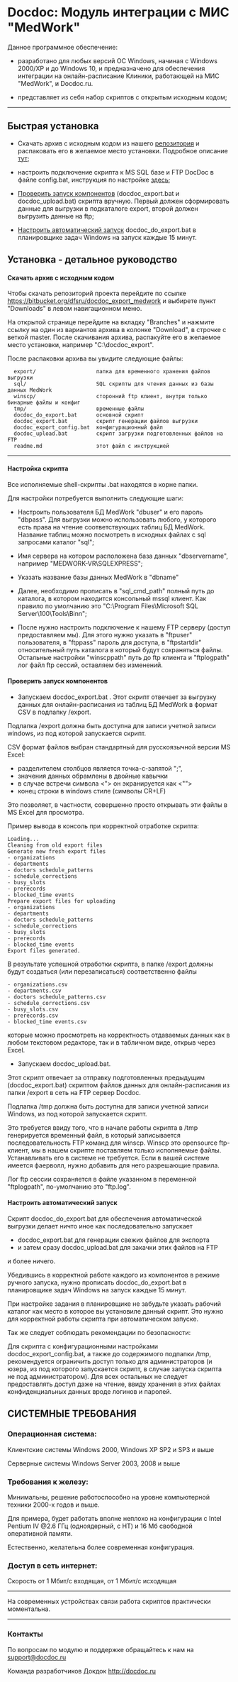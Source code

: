 Docdoc: Модуль интеграции с МИС "MedWork"
===========================================

Данное программное обеспечение:

- разработано для любых 
версий ОС Windows, начиная с Windows 2000/XP и до Windows 10, и 
предназначено для обеспечения интеграции на онлайн-расписание Клиники, 
работающей на МИС "MedWork", и Docdoc.ru.

- представляет из себя набор скриптов с открытым исходным кодом;

---


Быстрая установка
---------

- Скачать архив с исходным кодом из нашего [репозитория](https://bitbucket.org/dfsru/docdoc_export_medwork/get/master.zip) и распаковать его в желаемое
место установки. Подробное описание [тут](#markdown-header-_1);
- настроить подключение скрипта к MS SQL базе и FTP DocDoc в файле config.bat, инструкция по настройке [здесь](#markdown-header-_2);

- [Проверить запуск компонентов](#markdown-header-_3) (docdoc_export.bat и docdoc_upload.bat) скрипта вручную. Первый 
должен сформировать данные для выгрузки в подкаталоге export, второй должен выгрузить данные на ftp;

- [Настроить автоматический запуск](#markdown-header-_4) docdoc_do_export.bat в планировщике задач Windows на запуск
каждые 15 минут.

Установка - детальное руководство
---------

#### Скачать архив с исходным кодом

Чтобы скачать репозиторий проекта перейдите по ссылке https://bitbucket.org/dfsru/docdoc_export_medwork и выбирете пункт "Downloads" в левом навигационном меню.

На открытой странице перейдите на вкладку "Branches" и нажмите ссылку на один из вариантов архива в колонке "Download", в строчке с веткой master. 
После скачивания архива, распакуйте его в желаемое место установки, например "C:\docdoc_export".

После распаковки архива вы увидите следующие файлы:

      export/                   папка для временного хранения файлов выгрузки
      sql/                      SQL скрипты для чтения данных из базы данных MedWork
      winscp/                   сторонний ftp клиент, внутри только бинарные файлы и конфиг
      tmp/                      временные файлы
      docdoc_do_export.bat      основной скрипт
      docdoc_export.bat         скрипт генерации файлов выгрузки
      docdoc_export_config.bat  конфигурационный файл
      docdoc_upload.bat         скрипт загрузки подготовленных файлов на FTP
      readme.md                 этот файл с инструкцией

---

#### Настройка скрипта

Все исполняемые shell-скрипты .bat находятся в корне папки.

Для настройки потребуется выполнить следующие шаги:

- Настроить пользователя БД MedWork "dbuser" и его пароль "dbpass". Для выгрузки можно использовать любого, у которого есть права 
на чтение соответствующих таблиц БД MedWork. Название таблиц можно посмотреть в исходных файлах
с sql запросами каталог "sql";

- Имя сервера на котором расположена база данных "dbservername", например "MEDWORK-VR\SQLEXPRESS";

- Указать название базы данных MedWork в "dbname"

- Далее, необходимо прописать в "sql_cmd_path" полный путь до каталога, в котором
находится консольный mssql клиент. Как правило по умолчанию это "C:\Program Files\Microsoft SQL Server\100\Tools\Binn\";

- После нужно настроить подключение к нашему FTP серверу (доступ предоставляем мы). 
Для этого нужно указать в "ftpuser" пользователя, в "ftppass" пароль для доступа,
в "ftpstartdir" относительный путь каталога в который будут сохраняться файлы.
Остальные настройки "winscppath" путь до ftp клиента и "ftplogpath" лог файл ftp сессий,
оставляем без изменений.

#### Проверить запуск компонентов

- Запускаем docdoc_export.bat . Этот скрипт отвечает за выгрузку данных для
онлайн-расписания из таблиц БД MedWork в формат CSV в подпапку /export.

Подпапка /export должна быть доступна для записи учетной записи windows, 
из под которой запускается скрипт.

CSV формат файлов выбран стандартный для русскоязычной версии MS Excel:

- разделителем столбцов является точка-с-запятой ";",
- значения данных обрамлены в двойные кавычки
- в случае встречи символа <"> он экранируется как <"">
- конец строки в windows стиле (символы CR+LF)

Это позволяет, в частности, совершенно просто открывать эти файлы в 
MS Excel для просмотра.

Пример вывода в консоль при корректной отработке скрипта:

    Loading...
    Cleaning from old export files
    Generate new fresh export files
    - organizations
    - departments
    - doctors schedule_patterns
    - schedule_corrections    
    - busy_slots    
    - prerecords    
    - blocked_time events    
    Prepare export files for uploading
    - organizations
    - departments
    - doctors schedule_patterns
    - schedule_corrections    
    - busy_slots    
    - prerecords    
    - blocked_time events
    Export files generated.

      
В результате успешной отработки скрипта, в папке /export должны будут
создаться (или перезаписаться) соответственно файлы

    - organizations.csv
    - departments.csv
    - doctors schedule_patterns.csv
    - schedule_corrections.csv
    - busy_slots.csv
    - prerecords.csv
    - blocked_time events.csv

которые можно просмотреть на корректность отдаваемых данных как в любом
текстовом редакторе, так и в табличном виде, открыв через Excel.

- Запускаем docdoc_upload.bat. 

Этот скрипт отвечает за отправку подготовленных предыдущим 
(docdoc_export.bat) скриптом файлов данных для онлайн-расписания
из папки /export в сеть на FTP сервер Docdoc.

Подпапка /tmp должна быть доступна для записи учетной записи Windows, 
из под которой запускается скрипт.

Это требуется ввиду того, что в начале работы скрипта в /tmp генерируется
временный файл, в который записывается последовательность FTP команд для winscp.
Winscp это opensource ftp-клиент, мы в нашем скрипте поставляем только исполняемые файлы.
Устанавливать его в системе не требуется. Если в вашей системе имеется фаерволл, нужно
добавить для него разрешающие правила.

Лог ftp сессии сохраняется в файле указанном в переменной "ftplogpath",
по-умолчанию это "ftp.log".

#### Настроить автоматический запуск

Скрипт docdoc_do_export.bat для обеспечения автоматической выгрузки делает
ничто иное как последовательно запускает

- docdoc_export.bat для генерации свежих файлов для экспорта
- и затем сразу docdoc_upload.bat для закачки этих файлов на FTP

и более ничего.

Убедившись в корректной работе каждого из компонентов в режиме ручного
запуска, нужно прописать docdoc_do_export.bat в планировщике задач 
Windows на запуск каждые 15 минут.

При настройке задания в планировщике не забудьте указать рабочий каталог
как место в которое вы установиле данный скрипт. Это нужно для корректной
работы скрипта при автоматическом запуске.

Так же следует соблюдать рекомендации по безопасности:

Для скрипта с конфигурационными настройками docdoc_export_config.bat,
а также до содержимого подпапки /tmp, рекомендуется  ограничить доступ
только для администраторов (и юзера, из под которого запускается скрипт,
в случае запуска скрипта не под администратором). Для всех остальных не
следует предоставлять доступ даже на чтение, ввиду хранения в этих файлах
конфиденциальных данных вроде логинов и паролей.

СИСТЕМНЫЕ ТРЕБОВАНИЯ
--------------------

### Операционная система:

Клиентские системы Windows 2000, Windows XP SP2 и SP3 и выше

Серверные системы Windows Server 2003, 2008 и выше


### Требования к железу:

Минимальны, решение работоспособно на уровне компьютерной
техники 2000-х годов и выше.

Для примера, будет работать вполне неплохо на конфигурации с
Intel Pentium IV @2.6 ГГц (одноядерный, с HT)
и 16 Мб свободной оперативной памяти.

Естественно, желательна более современная конфигурация.


### Доступ в сеть интернет:

Скорость от 1 Мбит/с входящая, от 1 Мбит/с исходящая

---

На современных устройствах связи работа скриптов практически моментальна.

---


### Контакты

По вопросам по модулю и поддержке обращайтесь к нам на support@docdoc.ru

Команда разработчиков Докдок
http://docdoc.ru